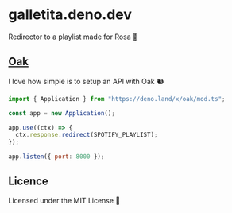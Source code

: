 # galletita.deno.dev

Redirector to a playlist made for Rosa 🦀

## [Oak](https://oakserver.github.io/oak)

I love how simple is to setup an API with Oak 🐿️

```javascript
import { Application } from "https://deno.land/x/oak/mod.ts";

const app = new Application();

app.use((ctx) => {
  ctx.response.redirect(SPOTIFY_PLAYLIST);
});

app.listen({ port: 8000 });
```

## Licence

Licensed under the MIT License 📄
